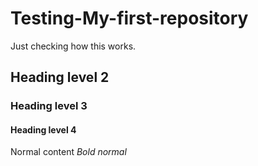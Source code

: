 # Testing-My-first-repository
Just checking how this works.
## Heading level 2
### Heading level 3
#### Heading level 4
Normal content
*Bold normal*
